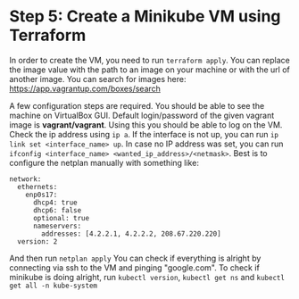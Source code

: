 # Step 5: Create a Minikube VM using Terraform
In order to create the VM, you need to run ```terraform apply```. You can replace the image value with the path to an image on your machine or with the url of another image.
You can search for images here: https://app.vagrantup.com/boxes/search

A few configuration steps are required. You should be able to see the machine on VirtualBox GUI. Default login/password of the given vagrant image is **vagrant/vagrant**. Using this you should be able to log on the VM. Check the ip address using ```ip a```.
If the interface is not up, you can run ```ip link set <interface_name> up```.
In case no IP address was set, you can run ```ifconfig <interface_name> <wanted_ip_address>/<netmask>```.
Best is to configure the netplan manually with something like:
```
network:
  ethernets:
    enp0s17:
      dhcp4: true
      dhcp6: false
      optional: true
      nameservers:
        addresses: [4.2.2.1, 4.2.2.2, 208.67.220.220]
  version: 2
```
And then run ```netplan apply```
You can check if everything is alright by connecting via ssh to the VM and pinging "google.com".
To check if minikube is doing alright, run ```kubectl version```, ```kubectl get ns``` and ```kubectl get all -n kube-system```
